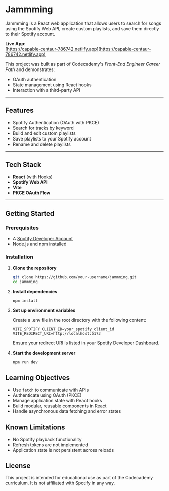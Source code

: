 # Jammming

Jammming is a React web application that allows users to search for songs using the Spotify Web API, create custom playlists, and save them directly to their Spotify account.

**Live App:**  
[https://capable-centaur-786742.netlify.app](https://capable-centaur-786742.netlify.app)

This project was built as part of Codecademy's _Front-End Engineer Career Path_ and demonstrates:

- OAuth authentication
- State management using React hooks
- Interaction with a third-party API

---

## Features

- Spotify Authentication (OAuth with PKCE)
- Search for tracks by keyword
- Build and edit custom playlists
- Save playlists to your Spotify account
- Rename and delete playlists

---

## Tech Stack

- **React** (with Hooks)
- **Spotify Web API**
- **Vite**
- **PKCE OAuth Flow**

---

## Getting Started

### Prerequisites

- A [Spotify Developer Account](https://developer.spotify.com/dashboard)
- Node.js and npm installed

### Installation

1. **Clone the repository**

   ```bash
   git clone https://github.com/your-username/jammming.git
   cd jammming
   ```

2. **Install dependencies**

   ```bash
   npm install
   ```

3. **Set up environment variables**

   Create a .env file in the root directory with the following content:

   ```env
   VITE_SPOTIFY_CLIENT_ID=your_spotify_client_id
   VITE_REDIRECT_URI=http://localhost:5173
   ```

   Ensure your redirect URI is listed in your Spotify Developer Dashboard.

4. **Start the development server**

   ```bash
   npm run dev
   ```

## Learning Objectives

- Use `fetch` to communicate with APIs
- Authenticate using OAuth (PKCE)
- Manage application state with React hooks
- Build modular, reusable components in React
- Handle asynchronous data fetching and error states

## Known Limitations

- No Spotify playback functionality
- Refresh tokens are not implemented
- Application state is not persistent across reloads

## License

This project is intended for educational use as part of the Codecademy curriculum. It is not affiliated with Spotify in any way.
